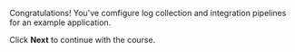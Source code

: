 Congratulations! You've comfigure log collection and integration pipelines for an example application.

Click **Next** to continue with the course.